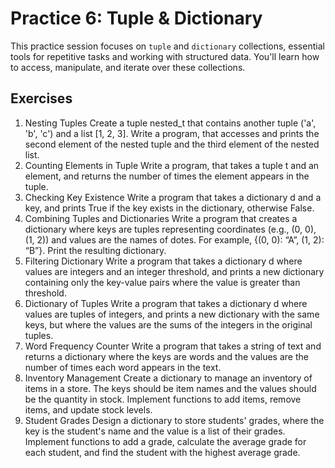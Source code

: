 # Practice 6: Tuple & Dictionary

This practice session focuses on `tuple` and `dictionary` collections, essential tools for repetitive tasks and 
working with structured data. You'll learn how to access, manipulate, and iterate over these collections.

## Exercises

1. Nesting Tuples
   Create a tuple nested_t that contains another tuple ('a', 'b', 'c') and a list [1, 2, 3]. Write a program, that
   accesses and prints the second element of the nested tuple and the third element of the nested list.
2. Counting Elements in Tuple
   Write a program, that takes a tuple t and an element, and returns the number of times the element appears in the
   tuple.
3. Checking Key Existence
   Write a program that takes a dictionary d and a key, and prints True if the key exists in the dictionary, otherwise
   False.
4. Combining Tuples and Dictionaries
   Write a program that creates a dictionary where keys are tuples representing coordinates (e.g., (0, 0), (1, 2)) and
   values are the names of dotes. For example, {(0, 0): “A”, (1, 2): “B”}. Print the resulting dictionary.
5. Filtering Dictionary
   Write a program that takes a dictionary d where values are integers and an integer threshold, and prints a new
   dictionary containing only the key-value pairs where the value is greater than threshold.
6. Dictionary of Tuples
   Write a program that takes a dictionary d where values are tuples of integers, and prints a new dictionary with the
   same keys, but where the values are the sums of the integers in the original tuples.
7. Word Frequency Counter
   Write a program that takes a string of text and returns a dictionary where the keys are words and the values are the
   number of times each word appears in the text.
8. Inventory Management
   Create a dictionary to manage an inventory of items in a store. The keys should be item names and the values should
   be the quantity in stock. Implement functions to add items, remove items, and update stock levels.
9. Student Grades
   Design a dictionary to store students' grades, where the key is the student's name and the value is a list of their
   grades. Implement functions to add a grade, calculate the average grade for each student, and find the student with
   the highest average grade.